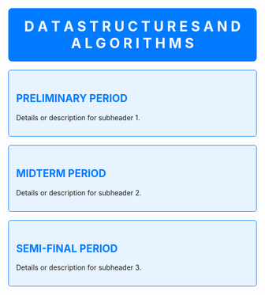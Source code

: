 <div align="center" style="background-color: #007BFF; color: white; padding: 20px; border-radius: 8px;">
  <h1 style="margin: 0;">D A T A    S T R U C T U R E S    A N D    A L G O R I T H M S</h1>
</div>

<br>

<div style="background-color: #e7f3ff; padding: 15px; border-radius: 5px; border: 1px solid #007BFF;">
  <h2 style="color: #007BFF;">PRELIMINARY PERIOD</h2>
  <p>Details or description for subheader 1.</p>
</div>

<br>

<div style="background-color: #e7f3ff; padding: 15px; border-radius: 5px; border: 1px solid #007BFF;">
  <h2 style="color: #007BFF;">MIDTERM PERIOD</h2>
  <p>Details or description for subheader 2.</p>
</div>

<br>

<div style="background-color: #e7f3ff; padding: 15px; border-radius: 5px; border: 1px solid #007BFF;">
  <h2 style="color: #007BFF;">SEMI-FINAL PERIOD</h2>
  <p>Details or description for subheader 3.</p>
</div>
